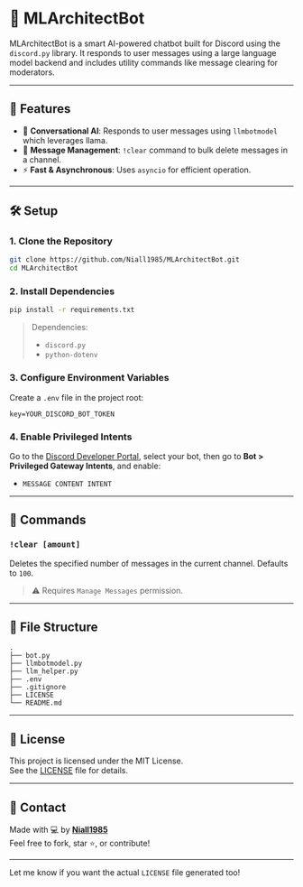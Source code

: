 # 🤖 MLArchitectBot

MLArchitectBot is a smart AI-powered chatbot built for Discord using the `discord.py` library. It responds to user messages using a large language model backend and includes utility commands like message clearing for moderators.

---

## 🚀 Features

- 🧠 **Conversational AI**: Responds to user messages using `llmbotmodel` which leverages llama.
- 🧹 **Message Management**: `!clear` command to bulk delete messages in a channel.
- ⚡ **Fast & Asynchronous**: Uses `asyncio` for efficient operation.

---

## 🛠️ Setup

### 1. Clone the Repository

```bash
git clone https://github.com/Niall1985/MLArchitectBot.git
cd MLArchitectBot
```

### 2. Install Dependencies

```bash
pip install -r requirements.txt
```

> Dependencies:
> - `discord.py`
> - `python-dotenv`

### 3. Configure Environment Variables

Create a `.env` file in the project root:

```
key=YOUR_DISCORD_BOT_TOKEN
```

### 4. Enable Privileged Intents

Go to the [Discord Developer Portal](https://discord.com/developers/applications), select your bot, then go to **Bot > Privileged Gateway Intents**, and enable:
- `MESSAGE CONTENT INTENT`

---

## 📜 Commands

### `!clear [amount]`

Deletes the specified number of messages in the current channel. Defaults to `100`.

> ⚠️ Requires `Manage Messages` permission.

---

## 📂 File Structure

```
.
├── bot.py            
├── llmbotmodel.py
├── llm_helper.py     
├── .env
├── .gitignore               
├── LICENSE
└── README.md           
```

---

## 📄 License

This project is licensed under the MIT License.  
See the [LICENSE](LICENSE) file for details.

---

## 💬 Contact

Made with 💻 by **[Niall1985](https://github.com/Niall1985)**  
Feel free to fork, star ⭐, or contribute!

---

Let me know if you want the actual `LICENSE` file generated too!